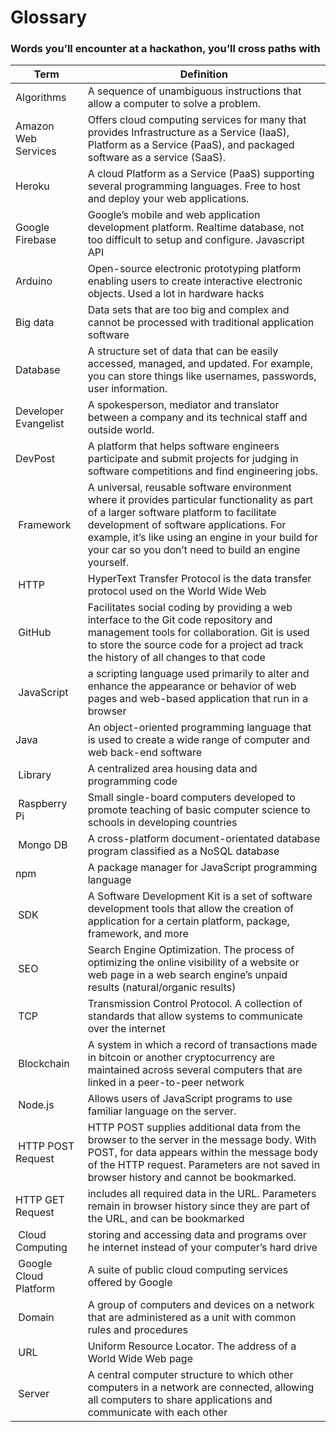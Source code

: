 # Glossary
### Words you’ll encounter at a hackathon, you’ll cross paths with

| Term | Definition |
|------|------------|
| Algorithms | A sequence of unambiguous instructions that allow a computer to solve a problem. |
| Amazon Web Services | Offers cloud computing services for many that provides Infrastructure as a Service (IaaS), Platform as a Service (PaaS), and packaged software as a service (SaaS).
| Heroku | A cloud Platform as a Service (PaaS) supporting several programming languages. Free to host and deploy your web applications. |
| Google Firebase | Google’s mobile and web application development platform. Realtime database, not too difficult to setup and configure. Javascript API |
| Arduino | Open-source electronic prototyping platform enabling users to create interactive electronic objects. Used a lot in hardware hacks |
| Big data | Data sets that are too big and complex and cannot be processed with traditional application software |
| Database | A structure set of data that can be easily accessed, managed, and updated. For example, you can store things like usernames, passwords, user information. |
| Developer Evangelist | A spokesperson, mediator and translator between a company and its technical staff and outside world. |
| DevPost | A platform that helps software engineers participate and submit projects for judging in software competitions and find engineering jobs.
| Framework | A universal, reusable software environment where it provides particular functionality as part of a larger software platform to facilitate development of software applications. For example, it’s like using an engine in your build for your car so you don’t need to build an engine yourself. |
| HTTP | HyperText Transfer Protocol is the data transfer protocol used on the World Wide Web |
| GitHub | Facilitates social coding by providing a web interface to the Git code repository and management tools for collaboration. Git is used to store the source code for a project ad track the history of all changes to that code |
| JavaScript | a scripting language used primarily to alter and enhance the appearance or behavior of web pages and web-based application that run in a browser |
| Java | An object-oriented programming language that is used to create a wide range of computer and web back-end software |
| Library | A centralized area housing data and programming code |
| Raspberry Pi | Small single-board computers developed to promote teaching of basic computer science to schools in developing countries |
| Mongo DB | A cross-platform document-orientated database program classified as a NoSQL database |
| npm | A package manager for JavaScript programming language |
| SDK | A Software Development Kit is a set of software development tools that allow the creation of application for a certain platform, package, framework, and more |
| SEO | Search Engine Optimization. The process of optimizing the online visibility of a website or web page in a web search engine’s unpaid results (natural/organic results) |
| TCP | Transmission Control Protocol. A collection of standards that allow systems to communicate over the internet |
| Blockchain | A system in which a record of transactions made in bitcoin or another cryptocurrency are maintained across several computers that are linked in a peer-to-peer network |
| Node.js | Allows users of JavaScript programs to use familiar language on the server. |
| HTTP POST Request | HTTP POST supplies additional data from the browser to the server in the message body. With POST, for data appears within the message body of the HTTP request. Parameters are not saved in browser history and cannot be bookmarked. |
| HTTP GET Request | includes all required data in the URL. Parameters remain in browser history since they are part of the URL, and can be bookmarked |
| Cloud Computing | storing and accessing data and programs over he internet instead of your computer’s hard drive |
| Google Cloud Platform | A suite of public cloud computing services offered by Google |
| Domain | A group of computers and devices on a network that are administered as a unit with common rules and procedures |
| URL | Uniform Resource Locator. The address of a World Wide Web page |
| Server | A central computer structure to which other computers in a network are connected, allowing all computers to share applications and communicate with each other |